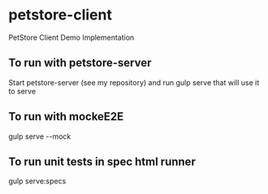 # petstore-client
PetStore Client Demo Implementation


To run with petstore-server
-------------------------------------

Start petstore-server (see my repository) and run gulp serve that will use it to serve

To run with mockeE2E
-------------------------------------
	
gulp serve --mock

To run unit tests in spec html runner
-------------------------------------
	
gulp serve:specs


